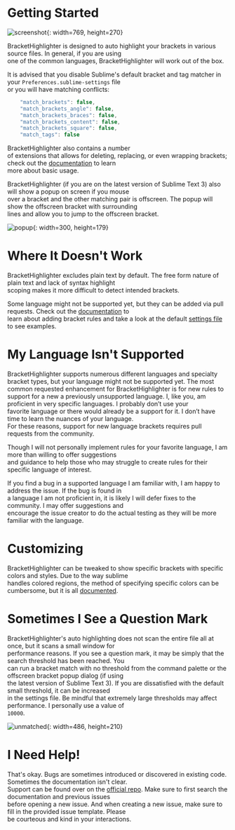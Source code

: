 # Getting Started

![screenshot](res://Packages/BracketHighlighter/docs/src/markdown/images/Example1.png){: width=769, height=270}

BracketHighlighter is designed to auto highlight your brackets in various source files.  In general, if you are using  
one of the common languages, BracketHighlighter will work out of the box.

It is advised that you disable Sublime's default bracket and tag matcher in your `Preferences.sublime-settings` file  
or you will have matching conflicts:

```js
    "match_brackets": false,
    "match_brackets_angle": false,
    "match_brackets_braces": false,
    "match_brackets_content": false,
    "match_brackets_square": false,
    "match_tags": false
```

BracketHighlighter also contains a number  
of extensions that allows for deleting, replacing, or even wrapping brackets; check out the [documentation](https://codebyzach.github.io/sublime_bracket_highlighter/usage/) to learn  
more about basic usage.

BracketHighlighter (if you are on the latest version of Sublime Text 3) also will show a popup on screen if you mouse  
over a bracket and the other matching pair is offscreen.  The popup will show the offscreen bracket with surrounding  
lines and allow you to jump to the offscreen bracket.

![popup](res://Packages/BracketHighlighter/docs/src/markdown/images/popup1.png){: width=300, height=179}

# Where It Doesn't Work

BracketHighlighter excludes plain text by default. The free form nature of plain text and lack of syntax highlight  
scoping makes it more difficult to detect intended brackets.

Some language might not be supported yet, but they can be added via pull requests.  Check out the [documentation](https://codebyzach.github.io/sublime_bracket_highlighter/customize/#configuring-brackets) to  
learn about adding bracket rules and take a look at the default [settings file](sub://Packages/BracketHighlighter/BracketHighlighter.sublime-settings) to see examples.

# My Language Isn't Supported

BracketHighlighter supports numerous different languages and specialty bracket types, but your language might not be 
supported yet. The most common requested enhancement for BracketHighlighter is for new rules to support for a new a
previously unsupported language. I, like you, am proficient in very specific languages. I probably don’t use your  
favorite language or there would already be a support for it. I don’t have time to learn the nuances of your language.  
For these reasons, support for new language brackets requires pull requests from the community.

Though I will not personally implement rules for your favorite language, I am more than willing to offer suggestions  
and guidance to help those who may struggle to create rules for their specific language of interest.

If you find a bug in a supported language I am familiar with, I am happy to address the issue.  If the bug is found in  
a language I am not proficient in, it is likely I will defer fixes to the community.  I may offer suggestions and  
encourage the issue creator to do the actual testing as they will be more familiar with the language.

# Customizing

BracketHighlighter can be tweaked to show specific brackets with specific colors and styles. Due to the way sublime  
handles colored regions, the method of specifying specific colors can be cumbersome, but it is all [documented](https://codebyzach.github.io/sublime_bracket_highlighter/customize/#configuring-highlight-style).

# Sometimes I See a Question Mark

BracketHighlighter's auto highlighting does not scan the entire file all at once, but it scans a small window for  
performance reasons.  If you see a question mark, it may be simply that the search threshold has been reached.  You  
can run a bracket match with no threshold from the command palette or the offscreen bracket popup dialog (if using  
the latest version of Sublime Text 3).  If you are dissatisfied with the default small threshold, it can be increased  
in the settings file.  Be mindful that extremely large thresholds may affect performance.  I personally use a value of  
`10000`.

![unmatched](res://Packages/BracketHighlighter/docs/src/markdown/images/unmatched_popup.png){: width=486, height=210}

# I Need Help!

That's okay.  Bugs are sometimes introduced or discovered in existing code.  Sometimes the documentation isn't clear.  
Support can be found over on the [official repo](https://github.com/CodeByZach/sublime_bracket_highlighter/issues).  Make sure to first search the documentation and previous issues  
before opening a new issue.  And when creating a new issue, make sure to fill in the provided issue template.  Please  
be courteous and kind in your interactions.
